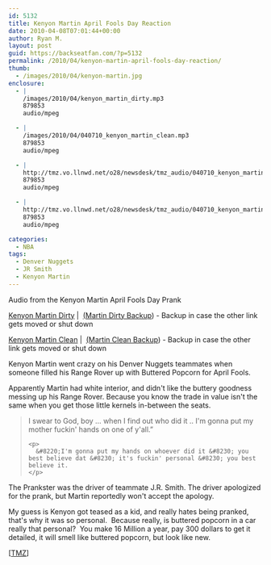 ```yaml
---
id: 5132
title: Kenyon Martin April Fools Day Reaction
date: 2010-04-08T07:01:44+00:00
author: Ryan M.
layout: post
guid: https://backseatfan.com/?p=5132
permalink: /2010/04/kenyon-martin-april-fools-day-reaction/
thumb:
  - /images/2010/04/kenyon-martin.jpg
enclosure:
  - |
    /images/2010/04/kenyon_martin_dirty.mp3
    879853
    audio/mpeg

  - |
    /images/2010/04/040710_kenyon_martin_clean.mp3
    879853
    audio/mpeg

  - |
    http://tmz.vo.llnwd.net/o28/newsdesk/tmz_audio/040710_kenyon_martin_dirty.mp3
    879853
    audio/mpeg

  - |
    http://tmz.vo.llnwd.net/o28/newsdesk/tmz_audio/040710_kenyon_martin_clean.mp3
    879853
    audio/mpeg

categories:
  - NBA
tags:
  - Denver Nuggets
  - JR Smith
  - Kenyon Martin
---
```


<div class="entry">
  <p>
    Audio from the Kenyon Martin April Fools Day Prank
  </p>

  <p>
    <a href="http://tmz.vo.llnwd.net/o28/newsdesk/tmz_audio/040710_kenyon_martin_dirty.mp3">Kenyon Martin Dirty</a> |  <a href="/images/2010/04/kenyon_martin_dirty.mp3">(Martin Dirty Backup</a>) - Backup in case the other link gets moved or shut down
  </p>

  <p>
    <a href="http://tmz.vo.llnwd.net/o28/newsdesk/tmz_audio/040710_kenyon_martin_clean.mp3">Kenyon Martin Clean</a> |  <a href="/images/2010/04/040710_kenyon_martin_clean.mp3">(Martin Clean Backup</a>) - Backup in case the other link gets moved or shut down
  </p>

  <p>
    Kenyon Martin went crazy on his Denver Nuggets teammates when someone filled his Range Rover up with Buttered Popcorn for April Fools.
  </p>

  <p>
    Apparently Martin had white interior, and didn't like the buttery goodness messing up his Range Rover. Because you know the trade in value isn't the same when you get those little kernels in-between the seats.
  </p>

  <blockquote>
    <p>
      I swear to God, boy &#8230; when I find out who did it .. I'm gonna put my mother fuckin' hands on one of y'all.&#8221;
    </p>

    <p>
      &#8220;I'm gonna put my hands on whoever did it &#8230; you best believe dat &#8230; it's fuckin' personal &#8230; you best believe it.
    </p>

  </blockquote>

  <p>
    The Prankster was the driver of teammate J.R. Smith. The driver apologized for the prank, but Martin reportedly won't accept the apology.
  </p>

  <p>
    My guess is Kenyon got teased as a kid, and really hates being pranked, that's why it was so personal.  Because really, is buttered popcorn in a car really that personal?  You make 16 Million a year, pay 300 dollars to get it detailed, it will smell like buttered popcorn, but look like new.
  </p>

  <p>
    [<a href="http://www.tmz.com/">TMZ</a>]
  </p>
</div>
